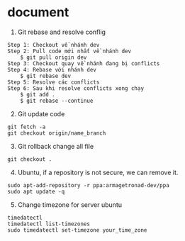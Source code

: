 # document
1. Git rebase and resolve conflig
```
Step 1: Checkout về nhánh dev 
Step 2: Pull code mới nhất về nhánh dev
    $ git pull origin dev
Step 3: Checkout quay về nhánh đang bị conflicts
Step 4: Rebase với nhánh dev
    $ git rebase dev
Step 5: Resolve các conflicts
Step 6: Sau khi resolve conflicts xong chạy
    $ git add .
    $ git rebase --continue

```
2. Git update code 
```
git fetch -a 
git checkout origin/name_branch
```

3. Git rollback change all file
```
git checkout .
```

4. Ubuntu, if a repository is not secure, we can remove it. 
```
sudo apt-add-repository -r ppa:armagetronad-dev/ppa
sudo apt update -q
```
5. Change timezone for server ubuntu 
```
timedatectl
timedatectl list-timezones
sudo timedatectl set-timezone your_time_zone
```
